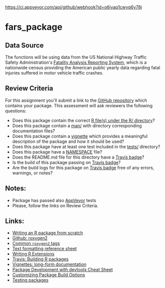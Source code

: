 https://ci.appveyor.com/api/github/webhook?id=o6iyaq1cwyq6y78j

# fars_package
## Data Source



The functions will be using data from the US National Highway Traffic Safety 
Administration's [Fatality Analysis Reporting 
System](https://www.nhtsa.gov/research-data/fatality-analysis-reporting-system-fars),
which is a nationwide census providing the American public yearly data regarding
fatal injuries suffered in motor vehicle traffic crashes.

## Review Criteria

For this assignment you'll submit a link to the [GitHub repository](https://github.com/EnriquePH/FARS) which contains
your package. This assessment will ask reviewers the following questions:

* Does this package contain the correct [R file(s) under the R/ directory](https://github.com/EnriquePH/FARS/tree/master/R)?   
* Does this package contain a 
[man/](https://github.com/EnriquePH/FARS/tree/master/man) with directory
corresponding documentation files?
* Does this package contain a 
[vignette](https://github.com/EnriquePH/FARS/blob/master/vignettes/fars.Rmd) 
which provides a meaningful description of the package and how it should be 
used?
* Does this package have at least one test included in the [tests/](https://github.com/EnriquePH/FARS/tree/master/tests/testthat) directory?
* Does this package have a [NAMESPACE](https://github.com/EnriquePH/FARS/blob/master/NAMESPACE) file?
* Does the README.md file for this directory have a [Travis badge](https://travis-ci.org/EnriquePH/FARS)?
* Is the build of this package passing on [Travis badge](https://travis-ci.org/EnriquePH/FARS)?
* Are the build logs for this package on [Travis badge](https://travis-ci.org/EnriquePH/FARS) free of any errors, warnings, or notes?

## Notes:

* Package has passed also
[AppVeyor](https://ci.appveyor.com/project/EnriquePH/FARS) tests   
* Please, follow the links on Review Criteria.

## Links:
* [Writing an R package from scratch](https://hilaryparker.com/2014/04/29/writing-an-r-package-from-scratch/)    
* [Github: roxygen2](https://github.com/klutometis/roxygen#roxygen2)   
* [Common `roxygen2` tags](https://bookdown.org/rdpeng/RProgDA/documentation.html#common-roxygen2-tags)
* [Text formatting reference sheet](https://cran.r-project.org/web/packages/roxygen2/vignettes/formatting.html)
* [Writing R Extensions](https://cran.r-project.org/doc/manuals/R-exts.html#Creating-R-packages)
* [Travis: Building R packages](https://docs.travis-ci.com/user/languages/r/)
* [Vignettes: long-form documentation](http://r-pkgs.had.co.nz/vignettes.html)
* [Package Development with devtools Cheat Sheet](https://www.rstudio.com/wp-content/uploads/2015/03/devtools-cheatsheet.pdf)
* [Customizing Package Build Options](https://support.rstudio.com/hc/en-us/articles/200486518-Customizing-Package-Build-Options)
* [Testing packages](http://r-pkgs.had.co.nz/tests.html)
